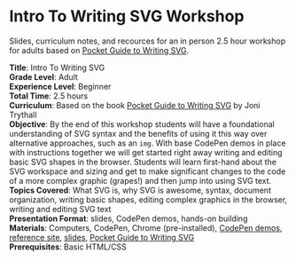# Intro To Writing SVG Workshop 

Slides, curriculum notes, and recources for an in person 2.5 hour workshop for adults based on [Pocket Guide to Writing SVG](http://svgpocketguide.com/book/).

**Title**: Intro To Writing SVG<br>
**Grade Level**: Adult<br>
**Experience Level**: Beginner<br>
**Total Time**: 2.5 hours<br>
**Curriculum**: Based on the book [Pocket Guide to Writing SVG](http://svgpocketguide.com/book/) by Joni Trythall<br>
**Objective**: By the end of this workshop students will have a foundational understanding of SVG syntax and the benefits of using it this way over alternative approaches, such as an `img`. With base CodePen demos in place with instructions together we will get started right away writing and editing basic SVG shapes in the browser. Students will learn first-hand about the SVG workspace and sizing and get to make significant changes to the code of a more complex graphic (grapes!) and then jump into using SVG text.<br>
**Topics Covered**: What SVG is, why SVG is awesome, syntax, document organization, writing basic shapes, editing complex graphics in the browser, writing and editing SVG text<br>
**Presentation Format**: slides, CodePen demos, hands-on building<br>
**Materials**: Computers, CodePen, Chrome (pre-installed), [CodePen demos](http://codepen.io/collection/DVYpJK/), [reference site](http://jonitrythall.github.io/svgintro/), [slides](https://docs.google.com/presentation/d/1PZZnf0Z9uViwX8ma4gnbT8BGybIiAygLf_LOkdhclAY/edit?usp=sharing), [Pocket Guide to Writing SVG](http://svgpocketguide.com/book/)<br>
**Prerequisites**: Basic HTML/CSS 
